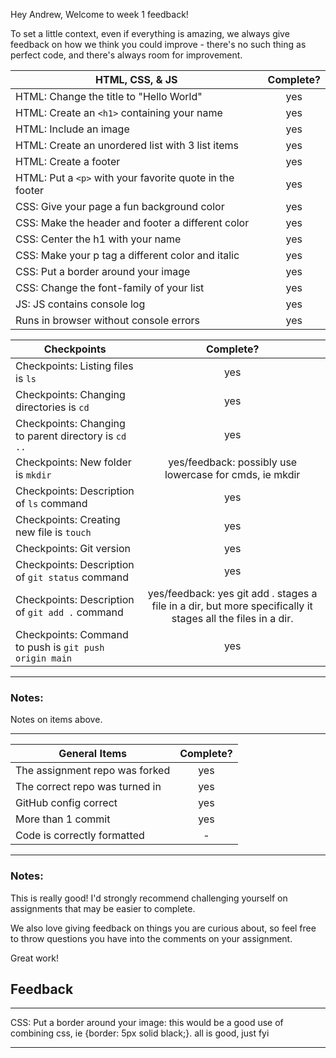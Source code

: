 Hey Andrew, Welcome to week 1 feedback!

To set a little context, even if everything is amazing, we always give feedback on how we think you could improve - there's no such thing as perfect code, and there's always room for improvement.

| HTML, CSS, & JS                                          | Complete? |
| -------------------------------------------------------- | :-------: |
| HTML: Change the title to "Hello World"                  |    yes    |
| HTML: Create an `<h1>` containing your name              |    yes    |
| HTML: Include an image                                   |    yes    |
| HTML: Create an unordered list with 3 list items         |    yes    |
| HTML: Create a footer                                    |    yes    |
| HTML: Put a `<p>` with your favorite quote in the footer |    yes    |
| CSS: Give your page a fun background color               |    yes    |
| CSS: Make the header and footer a different color        |    yes    |
| CSS: Center the h1 with your name                        |    yes    |
| CSS: Make your p tag a different color and italic        |    yes    |
| CSS: Put a border around your image                      |    yes    |
| CSS: Change the font-family of your list                 |    yes    |
| JS: JS contains console log                              |    yes    |
| Runs in browser without console errors                   |    yes    |

| Checkpoints                                            |                                                  Complete?                                                  |
| ------------------------------------------------------ | :---------------------------------------------------------------------------------------------------------: |
| Checkpoints: Listing files is `ls`                     |                                                     yes                                                     |
| Checkpoints: Changing directories is `cd`              |                                                     yes                                                     |
| Checkpoints: Changing to parent directory is `cd ..`   |                                                     yes                                                     |
| Checkpoints: New folder is `mkdir`                     |                           yes/feedback: possibly use lowercase for cmds, ie mkdir                           |
| Checkpoints: Description of `ls` command               |                                                     yes                                                     |
| Checkpoints: Creating new file is `touch`              |                                                     yes                                                     |
| Checkpoints: Git version                               |                                                     yes                                                     |
| Checkpoints: Description of `git status` command       |                                                     yes                                                     |
| Checkpoints: Description of `git add .` command        | yes/feedback: yes git add . stages a file in a dir, but more specifically it stages all the files in a dir. |
| Checkpoints: Command to push is `git push origin main` |                                                     yes                                                     |

---

### Notes:

Notes on items above.

---

| General Items                  | Complete? |
| ------------------------------ | :-------: |
| The assignment repo was forked |    yes    |
| The correct repo was turned in |    yes    |
| GitHub config correct          |    yes    |
| More than 1 commit             |    yes    |
| Code is correctly formatted    |     -     |

---

### Notes:

This is really good! I'd strongly recommend challenging yourself on assignments that may be easier to complete.

We also love giving feedback on things you are curious about, so feel free to throw questions you have into the comments on your assignment.

Great work!

## Feedback

---

CSS: Put a border around your image:
this would be a good use of combining css, ie {border: 5px solid black;}. all is good, just fyi

---
